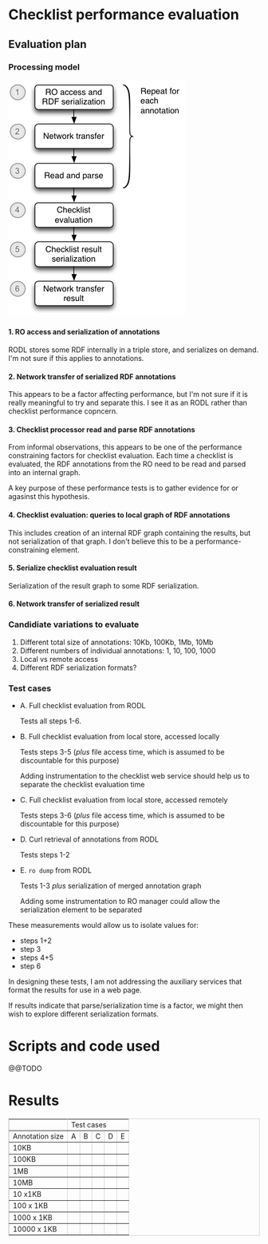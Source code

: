 # Checklist performance evaluation

## Evaluation  plan

### Processing model

![Checklist processing model](minim-evaluation-sequence.png "Minim ecvaluation steps")

#### 1. RO access and serialization of annotations

RODL stores some RDF internally in a triple store, and serializes on demand.  I'm not sure if this applies to annotations.

#### 2. Network transfer of serialized RDF annotations

This appears to be a factor affecting performance, but I'm not sure if it is really meaningful to try and separate this.  I see it as an RODL rather than checklist performance copncern.

#### 3. Checklist processor read and parse RDF annotations

From informal observations, this appears to be one of the performance constraining factors for checklist evaluation.  Each time a checklist is evaluated, the RDF annotations from the RO need to be read and parsed into an internal graph.

A key purpose of these performance tests is to gather evidence for or agasinst this hypothesis.

#### 4. Checklist evaluation: queries to local graph of RDF annotations

This includes creation of an internal RDF graph containing the results, but not serialization of that graph.  I don't believe this to be a performance-constraining element.

#### 5. Serialize checklist evaluation result

Serialization of the result graph to some RDF serialization.

#### 6. Network transfer of serialized result

### Candidiate variations to evaluate

1. Different total size of annotations: 10Kb, 100Kb, 1Mb, 10Mb
2. Different numbers of individual annotations: 1, 10, 100, 1000
3. Local vs remote access
4. Different RDF serialization formats?

### Test cases

* A. Full checklist evaluation from RODL

    Tests all steps 1-6.

* B. Full checklist evaluation from local store, accessed locally

    Tests steps 3-5 (*plus* file access time, which is assumed to be discountable for this purpose)

    Adding instrumentation to the checklist web service should help us to separate the checklist evaluation time

* C. Full checklist evaluation from local store, accessed remotely

    Tests steps 3-6 (*plus* file access time, which is assumed to be discountable for this purpose)

* D. Curl retrieval of annotations from RODL

    Tests steps 1-2

* E. `ro dump` from RODL

    Tests 1-3 _plus_ serialization of merged annotation graph

    Adding some instrumentation to RO manager could allow the serialization element to be separated

These measurements would allow us to isolate values for:

* steps 1+2
* step 3
* steps 4+5
* step 6

In designing these tests, I am not addressing the auxiliary services that format the results for use in a web page.

If results indicate that parse/serialization time is a factor, we might then wish to explore different serialization formats.

# Scripts and code used

@@TODO

# Results

<table border="1" bordercolor="#D3D1D1" cellpadding="2" cellspacing="0">
    <tr>
        <td></td>
        <td colspan="5">Test cases</td>
    </tr>
    <tr>
        <td>Annotation size</td>
        <td>A</td>
        <td>B</td>
        <td>C</td>
        <td>D</td>
        <td>E</td>
    </tr>
    <tr>
        <td>10KB</td>
        <td></td>
        <td></td>
        <td></td>
        <td></td>
        <td></td>
    </tr>
    <tr>
        <td>100KB</td>
        <td></td>
        <td></td>
        <td></td>
        <td></td>
        <td></td>
    </tr>
    <tr>
        <td>1MB</td>
        <td></td>
        <td></td>
        <td></td>
        <td></td>
        <td></td>
    </tr>
    <tr>
        <td>10MB</td>
        <td></td>
        <td></td>
        <td></td>
        <td></td>
        <td></td>
    </tr>
    <tr>
        <td>10 x1KB</td>
        <td></td>
        <td></td>
        <td></td>
        <td></td>
        <td></td>
    </tr>
    <tr>
        <td>100 x 1KB</td>
        <td></td>
        <td></td>
        <td></td>
        <td></td>
        <td></td>
    </tr>
    <tr>
        <td>1000 x 1KB</td>
        <td></td>
        <td></td>
        <td></td>
        <td></td>
        <td></td>
    </tr>
    <tr>
        <td>10000 x 1KB</td>
        <td></td>
        <td></td>
        <td></td>
        <td></td>
        <td></td>
    </tr>
</table>

